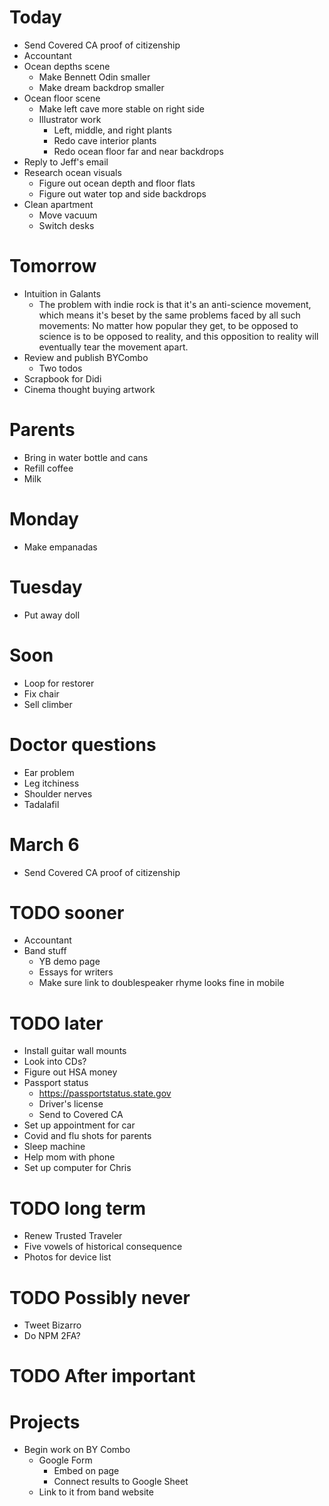 # Today
* Send Covered CA proof of citizenship
* Accountant
* Ocean depths scene
    * Make Bennett Odin smaller
    * Make dream backdrop smaller
* Ocean floor scene
    * Make left cave more stable on right side
    * Illustrator work
        * Left, middle, and right plants
        * Redo cave interior plants
        * Redo ocean floor far and near backdrops
* Reply to Jeff's email
* Research ocean visuals
    * Figure out ocean depth and floor flats
    * Figure out water top and side backdrops
* Clean apartment
    * Move vacuum
    * Switch desks

# Tomorrow
* Intuition in Galants
    * The problem with indie rock is that it's an anti-science movement, which means it's beset by the same problems faced by all such movements: No matter how popular they get, to be opposed to science is to be opposed to reality, and this opposition to reality will eventually tear the movement apart.
* Review and publish BYCombo
    * Two todos
* Scrapbook for Didi
* Cinema thought buying artwork

# Parents
* Bring in water bottle and cans
* Refill coffee
* Milk

# Monday
* Make empanadas

# Tuesday
* Put away doll

# Soon
* Loop for restorer
* Fix chair
* Sell climber

# Doctor questions
* Ear problem
* Leg itchiness
* Shoulder nerves
* Tadalafil

# March 6
* Send Covered CA proof of citizenship

# TODO sooner
* Accountant
* Band stuff
    * YB demo page
    * Essays for writers
    * Make sure link to doublespeaker rhyme looks fine in mobile

# TODO later
* Install guitar wall mounts
* Look into CDs?
* Figure out HSA money
* Passport status
    * https://passportstatus.state.gov
    * Driver's license
    * Send to Covered CA
* Set up appointment for car
* Covid and flu shots for parents
* Sleep machine
* Help mom with phone
* Set up computer for Chris

# TODO long term
* Renew Trusted Traveler
* Five vowels of historical consequence
* Photos for device list

# TODO Possibly never
* Tweet Bizarro
* Do NPM 2FA?

# TODO After important
<!-- * Didi past ending
    * Make sketch to scan
        * Photo scrapbook
    * Implement -->
<!-- * My 100,000th Dream
    * Create Illustrator file
    * Add dream final presence
    * Design and draw dream final -->

# Projects
* Begin work on BY Combo
    * Google Form
        * Embed on page
        * Connect results to Google Sheet
    * Link to it from band website